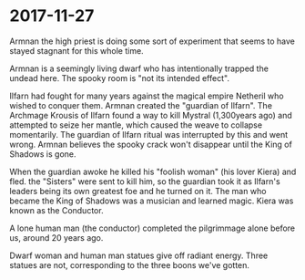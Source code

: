 # 2017-11-27

Armnan the high priest is doing some sort of experiment that seems to have stayed stagnant for this whole time.

Armnan is a seemingly living dwarf who has intentionally trapped the undead here. The spooky room is "not its intended effect". 

Ilfarn had fought for many years against the magical empire Netheril who wished to conquer them. Armnan created the "guardian of Ilfarn". The Archmage Krousis of Ilfarn found a way to kill Mystral (1,300years ago) and attempted to seize her mantle, which caused the weave to collapse momentarily. The guardian of Ilfarn ritual was interrupted by this and went wrong. Armnan believes the spooky crack won't disappear until the King of Shadows is gone. 

When the guardian awoke he killed his "foolish woman" (his lover Kiera) and fled. the "Sisters" were sent to kill him, so the guardian took it as Ilfarn's leaders being its own greatest foe and he turned on it. The man who became the King of Shadows was a musician and learned magic. Kiera was known as the Conductor. 

A lone human man (the conductor) completed the pilgrimmage alone before us, around 20 years ago.

Dwarf woman and human man statues give off radiant energy. Three statues are not, corresponding to the three boons we've gotten. 
